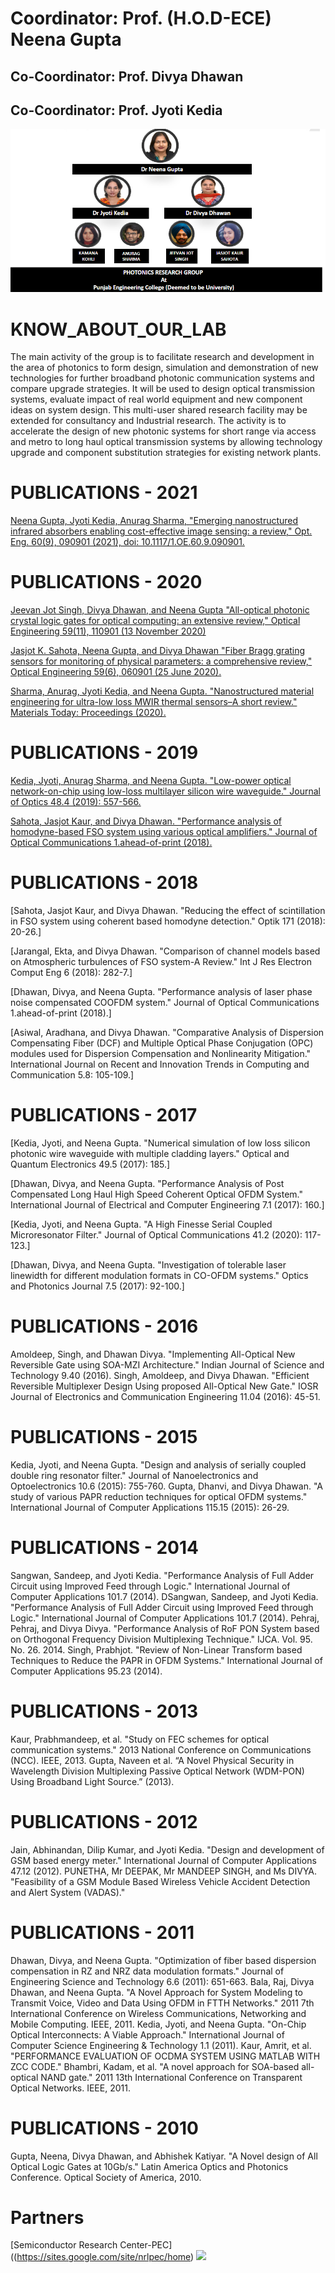 # Coordinator: Prof. (H.O.D-ECE) Neena Gupta 
## Co-Coordinator: Prof. Divya Dhawan  
## Co-Coordinator: Prof. Jyoti Kedia

![PHOTONICS RESEARCH GROUP](https://github.com/NANOPHOTONIC-RESEARCH-SOCIETY-AT-PEC/STC_on_Integrated_Optics/blob/main/Brochure/PRG.PNG)

# KNOW_ABOUT_OUR_LAB
The main activity of the group is to facilitate research and development in the area of photonics to form design, simulation and demonstration of new technologies for further broadband photonic communication systems and compare upgrade strategies. It will be used to design optical transmission systems, evaluate impact of real world equipment and new component ideas on system design. This multi-user shared research facility may be extended for consultancy and Industrial research. The activity is to accelerate the design of new photonic systems for short range via access and metro to long haul optical transmission systems by allowing technology upgrade and component substitution strategies for existing network plants.
# PUBLICATIONS - 2021

[Neena Gupta, Jyoti Kedia, Anurag Sharma, "Emerging nanostructured infrared absorbers enabling cost-effective image sensing: a review," Opt. Eng. 60(9), 090901 (2021), doi: 10.1117/1.OE.60.9.090901.](https://github.com/NANOPHOTONIC-RESEARCH-SOCIETY-AT-PEC/STC_on_Integrated_Optics/blob/main/Brochure/OE-20210686V_online.pdf)


# PUBLICATIONS - 2020

[Jeevan Jot Singh, Divya Dhawan, and Neena Gupta "All-optical photonic crystal logic gates for optical computing: an extensive review," Optical Engineering 59(11), 110901 (13 November 2020)](https://doi.org/10.1117/1.OE.59.11.110901)

[Jasjot K. Sahota, Neena Gupta, and Divya Dhawan "Fiber Bragg grating sensors for monitoring of physical parameters: a comprehensive review," Optical Engineering 59(6), 060901 (25 June 2020).](https://doi.org/10.1117/1.OE.59.6.060901)

[Sharma, Anurag, Jyoti Kedia, and Neena Gupta. "Nanostructured material engineering for ultra-low loss MWIR thermal sensors–A short review." Materials Today: Proceedings (2020).](https://doi.org/10.1016/j.matpr.2020.05.133)

# PUBLICATIONS - 2019

[Kedia, Jyoti, Anurag Sharma, and Neena Gupta. "Low-power optical network-on-chip using low-loss multilayer silicon wire waveguide." Journal of Optics 48.4 (2019): 557-566.]( https://media.springernature.com/lw685/springer-static/image/art%3A10.1007%2Fs12596-019-00565-7/MediaObjects/12596_2019_565_Fig3_HTML.png?as=webp)

[Sahota, Jasjot Kaur, and Divya Dhawan. "Performance analysis of homodyne-based FSO system using various optical amplifiers." Journal of Optical Communications 1.ahead-of-print (2018).](https://www.degruyter.com/document/doi/10.1515/joc-2018-0005/html)

# PUBLICATIONS - 2018

[Sahota, Jasjot Kaur, and Divya Dhawan. "Reducing the effect of scintillation in FSO system using coherent based homodyne detection." Optik 171 (2018): 20-26.]

[Jarangal, Ekta, and Divya Dhawan. "Comparison of channel models based on Atmospheric turbulences of FSO system-A Review." Int J Res Electron Comput Eng 6 (2018): 282-7.]

[Dhawan, Divya, and Neena Gupta. "Performance analysis of laser phase noise compensated COOFDM system." Journal of Optical Communications 1.ahead-of-print (2018).]

[Asiwal, Aradhana, and Divya Dhawan. "Comparative Analysis of Dispersion Compensating Fiber (DCF) and Multiple Optical Phase Conjugation (OPC) modules used for 
Dispersion Compensation and Nonlinearity Mitigation." International Journal on Recent and Innovation Trends in Computing and Communication 5.8: 105-109.]

# PUBLICATIONS - 2017

[Kedia, Jyoti, and Neena Gupta. "Numerical simulation of low loss silicon photonic wire waveguide with multiple cladding layers." Optical and Quantum Electronics 49.5 (2017): 185.]

[Dhawan, Divya, and Neena Gupta. "Performance Analysis of Post Compensated Long Haul High Speed Coherent Optical OFDM System." International Journal of Electrical and Computer Engineering 7.1 (2017): 160.]

[Kedia, Jyoti, and Neena Gupta. "A High Finesse Serial Coupled Microresonator Filter." Journal of Optical Communications 41.2 (2020): 117-123.]

[Dhawan, Divya, and Neena Gupta. "Investigation of tolerable laser linewidth for different modulation formats in CO-OFDM systems." Optics and Photonics Journal 7.5 (2017): 92-100.]

# PUBLICATIONS - 2016

Amoldeep, Singh, and Dhawan Divya. "Implementing All-Optical New Reversible Gate using SOA-MZI Architecture." Indian Journal of Science and Technology 9.40 (2016).
Singh, Amoldeep, and Divya Dhawan. "Efficient Reversible Multiplexer Design Using proposed All-Optical New Gate." IOSR Journal of Electronics and Communication Engineering 11.04 (2016): 45-51.

# PUBLICATIONS - 2015

Kedia, Jyoti, and Neena Gupta. "Design and analysis of serially coupled double ring resonator filter." Journal of Nanoelectronics and Optoelectronics 10.6 (2015): 755-760.
Gupta, Dhanvi, and Divya Dhawan. "A study of various PAPR reduction techniques for optical OFDM systems." International Journal of Computer Applications 115.15 (2015): 26-29.

# PUBLICATIONS - 2014

Sangwan, Sandeep, and Jyoti Kedia. "Performance Analysis of Full Adder Circuit using Improved Feed through Logic." International Journal of Computer Applications 101.7 (2014).
DSangwan, Sandeep, and Jyoti Kedia. "Performance Analysis of Full Adder Circuit using Improved Feed through Logic." International Journal of Computer Applications 101.7 (2014).
Pehraj, Pehraj, and Divya Divya. "Performance Analysis of RoF PON System based on Orthogonal Frequency Division Multiplexing Technique." IJCA. Vol. 95. No. 26. 2014. Singh, Prabhjot. "Review of Non-Linear Transform based Techniques to Reduce the PAPR in OFDM Systems." International Journal of Computer Applications 95.23 (2014).

# PUBLICATIONS - 2013

Kaur, Prabhmandeep, et al. "Study on FEC schemes for optical communication systems." 2013 National Conference on Communications (NCC). IEEE, 2013.
Gupta, Naveen et al. “A Novel Physical Security in Wavelength Division Multiplexing Passive Optical Network (WDM-PON) Using Broadband Light Source.” (2013).

# PUBLICATIONS - 2012

Jain, Abhinandan, Dilip Kumar, and Jyoti Kedia. "Design and development of GSM based energy meter." International Journal of Computer Applications 47.12 (2012).
PUNETHA, Mr DEEPAK, Mr MANDEEP SINGH, and Ms DIVYA. "Feasibility of a GSM Module Based Wireless Vehicle Accident Detection and Alert System (VADAS)."

# PUBLICATIONS - 2011

Dhawan, Divya, and Neena Gupta. "Optimization of fiber based dispersion compensation in RZ and NRZ data modulation formats." Journal of Engineering Science and Technology 6.6 (2011): 651-663.
Bala, Raj, Divya Dhawan, and Neena Gupta. "A Novel Approach for System Modeling to Transmit Voice, Video and Data Using OFDM in FTTH Networks." 2011 7th International Conference on Wireless Communications, Networking and Mobile Computing. IEEE, 2011.
Kedia, Jyoti, and Neena Gupta. "On-Chip Optical Interconnects: A Viable Approach." International Journal of Computer Science Engineering & Technology 1.1 (2011).
Kaur, Amrit, et al. "PERFORMANCE EVALUATION OF OCDMA SYSTEM USING MATLAB WITH ZCC CODE."
Bhambri, Kadam, et al. "A novel approach for SOA-based all-optical NAND gate." 2011 13th International Conference on Transparent Optical Networks. IEEE, 2011.

# PUBLICATIONS - 2010
Gupta, Neena, Divya Dhawan, and Abhishek Katiyar. "A Novel design of All Optical Logic Gates at 10Gb/s." Latin America Optics and Photonics Conference. Optical Society of America, 2010.

# Partners

[Semiconductor Research Center-PEC]((https://sites.google.com/site/nrlpec/home)
![](https://lh5.googleusercontent.com/uijusyPUiljMMX2fCSmFVm-GxbJ8K0IjboYbt6w3DsUSIv8HQppVwTuYE7GnViqkLeMCCgkq4wNth0F2ioRi52w=w16383)
